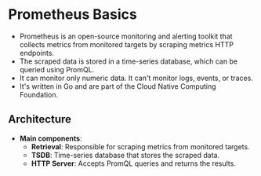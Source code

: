 # Prometheus Basics

- Prometheus is an open-source monitoring and alerting toolkit that collects metrics from monitored targets by scraping metrics HTTP endpoints.
- The scraped data is stored in a time-series database, which can be queried using PromQL.
- It can monitor only numeric data. It can't monitor logs, events, or traces.
- It's written in Go and are part of the Cloud Native Computing Foundation.

## Architecture

- **Main components**:
  - **Retrieval**: Responsible for scraping metrics from monitored targets.
  - **TSDB**: Time-series database that stores the scraped data.
  - **HTTP Server**: Accepts PromQL queries and returns the results.
